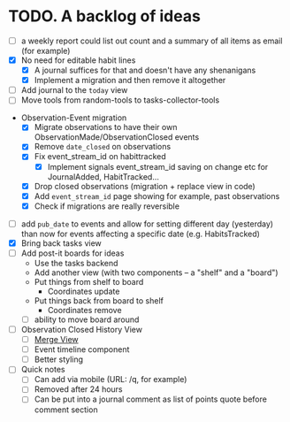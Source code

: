 # TODO. A backlog of ideas

- [ ] a weekly report could list out count and a summary of all items as email (for example)
- [x] No need for editable habit lines
  - [x] A journal suffices for that and doesn't have any shenanigans
  - [x] Implement a migration and then remove it altogether
- [ ] Add journal to the `today` view
- [ ] Move tools from random-tools to tasks-collector-tools
- Observation-Event migration
  - [x] Migrate observations to have their own ObservationMade/ObservationClosed events
  - [x] Remove `date_closed` on observations
  - [x] Fix event_stream_id on habittracked
    - [x] Implement signals event_stream_id saving on change etc for JournalAdded, HabitTracked...
  - [x] Drop closed observations (migration + replace view in code)
  - [x] Add `event_stream_id` page showing for example, past observations
  - [x] Check if migrations are really reversible
- [ ] add `pub_date` to events and allow for setting different day (yesterday) than now for events affecting a specific date (e.g. HabitsTracked)
- [x] Bring back tasks view
- [ ] Add post-it boards for ideas
  - Use the tasks backend
  - Add another view (with two components – a "shelf" and a "board")
  - Put things from shelf to board
    - Coordinates update
  - Put things back from board to shelf
    - Coordinates remove
  - [ ] ability to move board around
- [ ] Observation Closed History View
  - [ ] [Merge View](https://codemirror.net/try/?example=Merge%20View)
  - [ ] Event timeline component
  - [ ] Better styling
- [ ] Quick notes
  - [ ] Can add via mobile (URL: /q, for example)
  - [ ] Removed after 24 hours
  - [ ] Can be put into a journal comment as list of points quote before comment section